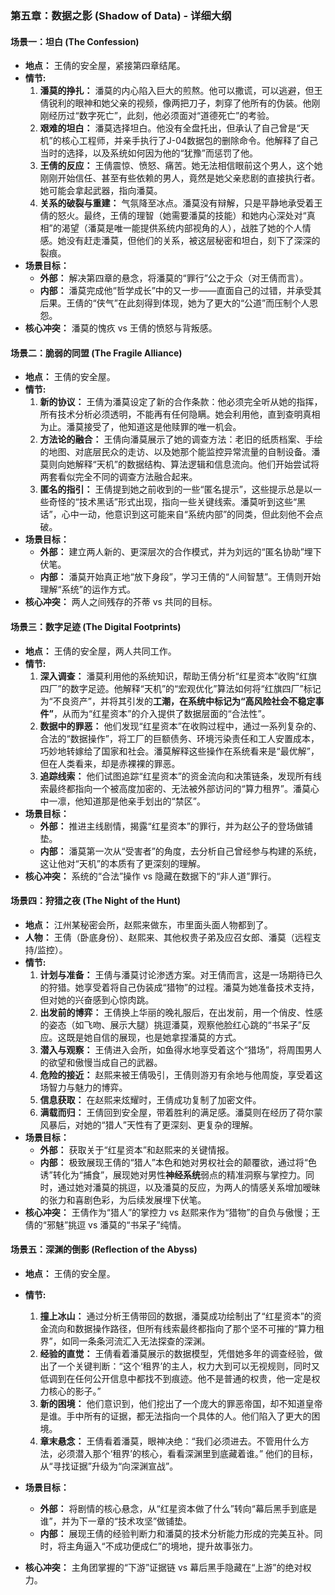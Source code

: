 ### **第五章：数据之影 (Shadow of Data) - 详细大纲**

#### **场景一：坦白 (The Confession)**

*   **地点：** 王倩的安全屋，紧接第四章结尾。
*   **情节:**
    1.  **潘莫的挣扎：** 潘莫的内心陷入巨大的煎熬。他可以撒谎，可以逃避，但王倩锐利的眼神和她父亲的视频，像两把刀子，刺穿了他所有的伪装。他刚刚经历过“数字死亡”，此刻，他必须面对“道德死亡”的考验。
    2.  **艰难的坦白：** 潘莫选择坦白。他没有全盘托出，但承认了自己曾是“天机”的核心工程师，并亲手执行了J-04数据包的删除命令。他解释了自己当时的选择，以及系统如何因为他的“犹豫”而惩罚了他。
    3.  **王倩的反应：** 王倩震惊、愤怒、痛苦。她无法相信眼前这个男人，这个她刚刚开始信任、甚至有些依赖的男人，竟然是她父亲悲剧的直接执行者。她可能会拿起武器，指向潘莫。
    4.  **关系的破裂与重建：** 气氛降至冰点。潘莫没有辩解，只是平静地承受着王倩的怒火。最终，王倩的理智（她需要潘莫的技能）和她内心深处对“真相”的渴望（潘莫是唯一能提供系统内部视角的人），战胜了她的个人情感。她没有赶走潘莫，但他们的关系，被这层秘密和坦白，刻下了深深的裂痕。
*   **场景目标：**
    *   **外部：** 解决第四章的悬念，将潘莫的“罪行”公之于众（对王倩而言）。
    *   **内部：** 潘莫完成他“哲学成长”中的又一步——直面自己的过错，并承受其后果。王倩的“侠气”在此刻得到体现，她为了更大的“公道”而压制个人恩怨。
*   **核心冲突：** 潘莫的愧疚 vs 王倩的愤怒与背叛感。

#### **场景二：脆弱的同盟 (The Fragile Alliance)**

*   **地点：** 王倩的安全屋。
*   **情节:**
    1.  **新的协议：** 王倩为潘莫设定了新的合作条款：他必须完全听从她的指挥，所有技术分析必须透明，不能再有任何隐瞒。她会利用他，直到查明真相为止。潘莫接受了，他知道这是他赎罪的唯一机会。
    2.  **方法论的融合：** 王倩向潘莫展示了她的调查方法：老旧的纸质档案、手绘的地图、对底层民众的走访、以及她那个能监控异常流量的自制设备。潘莫则向她解释“天机”的数据结构、算法逻辑和信息流向。他们开始尝试将两套看似完全不同的调查方法融合起来。
    3.  **匿名的指引：** 王倩提到她之前收到的一些“匿名提示”，这些提示总是以一些奇怪的“技术黑话”形式出现，指向一些关键线索。潘莫听到这些“黑话”，心中一动，他意识到这可能来自“系统内部”的同类，但此刻他不会点破。
*   **场景目标：**
    *   **外部：** 建立两人新的、更深层次的合作模式，并为刘远的“匿名协助”埋下伏笔。
    *   **内部：** 潘莫开始真正地“放下身段”，学习王倩的“人间智慧”。王倩则开始理解“系统”的运作方式。
*   **核心冲突：** 两人之间残存的芥蒂 vs 共同的目标。

#### **场景三：数字足迹 (The Digital Footprints)**

*   **地点：** 王倩的安全屋，两人共同工作。
*   **情节:**
    1.  **深入调查：** 潘莫利用他的系统知识，帮助王倩分析“红星资本”收购“红旗四厂”的数字足迹。他解释“天机”的“宏观优化”算法如何将“红旗四厂”标记为“不良资产”，并将其引发的**工潮，在系统中标记为“高风险社会不稳定事件”**，从而为“红星资本”的介入提供了数据层面的“合法性”。
    2.  **数据中的罪恶：** 他们发现“红星资本”在收购过程中，通过一系列复杂的、合法的“数据操作”，将工厂的巨额债务、环境污染责任和工人安置成本，巧妙地转嫁给了国家和社会。潘莫解释这些操作在系统看来是“最优解”，但在人类看来，却是赤裸裸的罪恶。
    3.  **追踪线索：** 他们试图追踪“红星资本”的资金流向和决策链条，发现所有线索最终都指向一个被高度加密的、无法被外部访问的“算力租界”。潘莫心中一凛，他知道那是他亲手划出的“禁区”。
*   **场景目标：**
    *   **外部：** 推进主线剧情，揭露“红星资本”的罪行，并为赵公子的登场做铺垫。
    *   **内部：** 潘莫第一次从“受害者”的角度，去分析自己曾经参与构建的系统，这让他对“天机”的本质有了更深刻的理解。
*   **核心冲突：** 系统的“合法”操作 vs 隐藏在数据下的“非人道”罪行。

#### **场景四：狩猎之夜 (The Night of the Hunt)**

*   **地点：** 江州某秘密会所，赵熙来做东，市里面头面人物都到了。
*   **人物：** 王倩（卧底身份）、赵熙来、其他权贵子弟及应召女郎、潘莫（远程支持/监控）。
*   **情节:**
    1.  **计划与准备：** 王倩与潘莫讨论渗透方案。对王倩而言，这是一场期待已久的狩猎。她享受着将自己伪装成“猎物”的过程。潘莫为她准备技术支持，但对她的兴奋感到心惊肉跳。
    2.  **出发前的博弈：** 王倩换上华丽的晚礼服后，在出发前，用一个俏皮、性感的姿态（如飞吻、展示大腿）挑逗潘莫，观察他脸红心跳的“书呆子”反应。这既是她自信的展现，也是她拿捏潘莫的方式。
    3.  **潜入与观察：** 王倩进入会所，如鱼得水地享受着这个“猎场”，将周围男人的欲望和傲慢当成自己的武器。
    4.  **危险的接近：** 赵熙来被王倩吸引，王倩则游刃有余地与他周旋，享受着这场智力与魅力的博弈。
    5.  **信息获取：** 在赵熙来炫耀时，王倩成功复制了加密文件。
    6.  **满载而归：** 王倩回到安全屋，带着胜利的满足感。潘莫则在经历了荷尔蒙风暴后，对她的“猎人”天性有了更深刻、更复杂的理解。
*   **场景目标：**
    *   **外部：** 获取关于“红星资本”和赵熙来的关键情报。
    *   **内部：** 极致展现王倩的“猎人”本色和她对男权社会的颠覆欲，通过将“色诱”转化为“捕食”，展现她对男性**神经系统**弱点的精准洞察与掌控力。同时，通过她对潘莫的挑逗，以及潘莫的反应，为两人的情感关系增加暧昧的张力和喜剧色彩，为后续发展埋下伏笔。
*   **核心冲突：** 王倩作为“猎人”的掌控力 vs 赵熙来作为“猎物”的自负与傲慢；王倩的“邪魅”挑逗 vs 潘莫的“书呆子”纯情。

#### **场景五：深渊的倒影 (Reflection of the Abyss)**

*   **地点：** 王倩的安全屋。
*   **情节:**
    1.  **撞上冰山：** 通过分析王倩带回的数据，潘莫成功绘制出了“红星资本”的资金流向和数据操作路径，但所有线索最终都指向了那个坚不可摧的“算力租界”，如同一条条河流汇入无法探查的深渊。
    2.  **经验的直觉：** 王倩看着潘莫展示的数据模型，凭借她多年的调查经验，做出了一个关键判断：“这个‘租界’的主人，权力大到可以无视规则，同时又低调到在任何公开信息中都找不到痕迹。他不是普通的权贵，他一定是权力核心的影子。”
    3.  **新的困境：** 他们意识到，他们挖出了一个庞大的罪恶帝国，却不知道皇帝是谁。手中所有的证据，都无法指向一个具体的人。他们陷入了更大的困境。
    4.  **章末悬念：** 王倩看着潘莫，眼神决绝：“我们必须进去。不管用什么方法，必须潜入那个‘租界’的核心，看看深渊里到底藏着谁。” 他们的目标，从“寻找证据”升级为“向深渊宣战”。

*   **场景目标：**
    *   **外部：** 将剧情的核心悬念，从“红星资本做了什么”转向“幕后黑手到底是谁”，并为下一章的“技术攻坚”做铺垫。
    *   **内部：** 展现王倩的经验判断力和潘莫的技术分析能力形成的完美互补。同时，将主角逼入“不成功便成仁”的境地，提升故事张力。
*   **核心冲突：** 主角团掌握的“下游”证据链 vs 幕后黑手隐藏在“上游”的绝对权力。